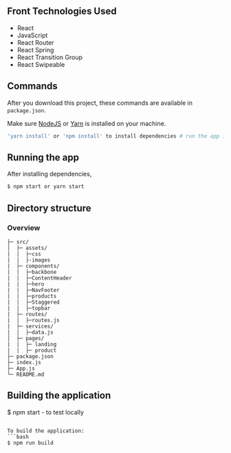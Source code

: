 ## Front Technologies Used

- React
- JavaScript
- React Router
- React Spring
- React Transition Group
- React Swipeable

## Commands

After you download this project, these commands are available in `package.json`.

Make sure [NodeJS](https://www.nodejs.org/) or [Yarn](https://www.yarnpkg.com) is installed on your machine.

```bash
'yarn install' or 'npm install' to install dependencies # run the app in development mode
```

## Running the app

After installing dependencies,

```bash
$ npm start or yarn start
```

## Directory structure

### Overview

```tree
├─ src/
│  ├─ assets/
|  |  ├─css
|  |  ├-images
|  ├─ components/
|  |  ├─backbone
|  |  ├─ContentHeader
|  |  ├─hero
|  |  ├─NavFooter
|  |  ├─products
|  |  ├─Staggered
|  |  ├─topbar
|  ├─ routes/
|  |  ├─routes.js
|  ├─ services/
|  |  ├─data.js
│  ├─ pages/
|  |  ├─ landing
|  |  ├─ product
├─ package.json
├─ index.js
├─ App.js
└─ README.md
```

## Building the application
$ npm start - to test locally

````

To build the application:
```bash
$ npm run build
````
